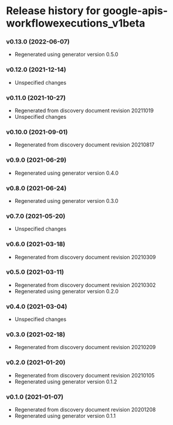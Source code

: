 # Release history for google-apis-workflowexecutions_v1beta

### v0.13.0 (2022-06-07)

* Regenerated using generator version 0.5.0

### v0.12.0 (2021-12-14)

* Unspecified changes

### v0.11.0 (2021-10-27)

* Regenerated from discovery document revision 20211019
* Unspecified changes

### v0.10.0 (2021-09-01)

* Regenerated from discovery document revision 20210817

### v0.9.0 (2021-06-29)

* Regenerated using generator version 0.4.0

### v0.8.0 (2021-06-24)

* Regenerated using generator version 0.3.0

### v0.7.0 (2021-05-20)

* Unspecified changes

### v0.6.0 (2021-03-18)

* Regenerated from discovery document revision 20210309

### v0.5.0 (2021-03-11)

* Regenerated from discovery document revision 20210302
* Regenerated using generator version 0.2.0

### v0.4.0 (2021-03-04)

* Unspecified changes

### v0.3.0 (2021-02-18)

* Regenerated from discovery document revision 20210209

### v0.2.0 (2021-01-20)

* Regenerated from discovery document revision 20210105
* Regenerated using generator version 0.1.2

### v0.1.0 (2021-01-07)

* Regenerated from discovery document revision 20201208
* Regenerated using generator version 0.1.1

